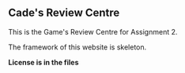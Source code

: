 ## Cade's Review Centre

This is the Game's Review Centre for Assignment 2.

The framework of this website is skeleton.

**License is in the files**
